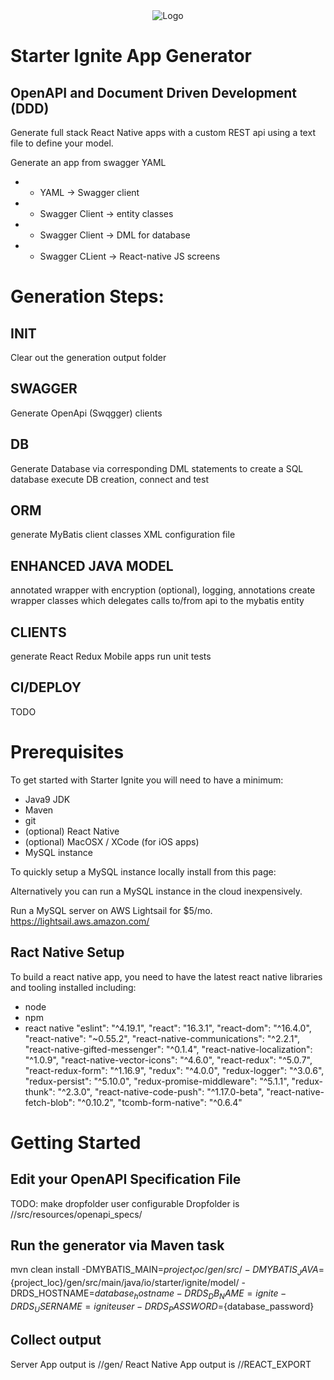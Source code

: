 <div align="center">
    <img src="static/logos/logo-1024.png" alt="Logo"/>
</div>

# Starter Ignite App Generator

## OpenAPI and Document Driven Development (DDD)

Generate full stack React Native apps with a custom REST api using a text file to define your model.

 Generate an app from swagger YAML
 *   - YAML -> Swagger client
 *   - Swagger Client -> entity classes
 *   - Swagger Client -> DML for database
 *   - Swagger CLient -> React-native JS screens

# Generation Steps:

## INIT
Clear out the generation output folder
	
## SWAGGER
Generate OpenApi (Swqgger) clients

## DB
Generate Database via corresponding DML statements to create a SQL database
execute DB creation, connect and test

## ORM
generate MyBatis client classes
XML configuration file

## ENHANCED JAVA MODEL
annotated wrapper with encryption (optional), logging, annotations
create wrapper classes which delegates calls to/from api to the mybatis entity

## CLIENTS
generate React Redux Mobile apps
run unit tests

## CI/DEPLOY
TODO

# Prerequisites
To get started with Starter Ignite you will need to have a minimum:

*   Java9 JDK
*   Maven
*   git
*   (optional) React Native
*   (optional) MacOSX / XCode (for iOS apps)
*   MySQL instance

To quickly setup a MySQL instance locally install from this page:

Alternatively you can run a MySQL instance in the cloud inexpensively.

Run a MySQL server on AWS Lightsail for $5/mo.
https://lightsail.aws.amazon.com/

## Ract Native Setup
To build a react native app, you need to have the latest react native libraries and tooling installed including:

*   node
*   npm
*   react native
    "eslint": "^4.19.1",
    "react": "16.3.1",
    "react-dom": "^16.4.0",
    "react-native": "~0.55.2",
    "react-native-communications": "^2.2.1",
    "react-native-gifted-messenger": "^0.1.4",
    "react-native-localization": "^1.0.9",
    "react-native-vector-icons": "^4.6.0",
    "react-redux": "^5.0.7",
    "react-redux-form": "^1.16.9",
    "redux": "^4.0.0",
    "redux-logger": "^3.0.6",
    "redux-persist": "^5.10.0",
    "redux-promise-middleware": "^5.1.1",
    "redux-thunk": "^2.3.0",
    "react-native-code-push": "^1.17.0-beta",
    "react-native-fetch-blob": "^0.10.2",
    "tcomb-form-native": "^0.6.4"

# Getting Started

## Edit your OpenAPI Specification File
TODO: make dropfolder user configurable
Dropfolder is /<installationdir>/src/resources/openapi_specs/

## Run the generator via Maven task

mvn clean install -DMYBATIS_MAIN=${project_loc}/gen/src/ -DMYBATIS_JAVA=${project_loc}/gen/src/main/java/io/starter/ignite/model/ -DRDS_HOSTNAME=${database_hostname} -DRDS_DB_NAME=ignite -DRDS_USERNAME=igniteuser -DRDS_PASSWORD=${database_password}

## Collect output
Server App output is
 /<installationdir>/gen/
React Native App output is
 /<installationdir>/REACT_EXPORT
